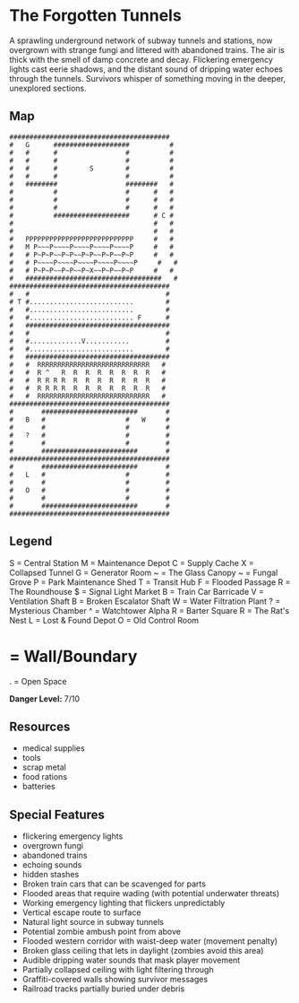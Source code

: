 # The Forgotten Tunnels

A sprawling underground network of subway tunnels and stations, now overgrown with strange fungi and littered with abandoned trains. The air is thick with the smell of damp concrete and decay. Flickering emergency lights cast eerie shadows, and the distant sound of dripping water echoes through the tunnels. Survivors whisper of something moving in the deeper, unexplored sections.

## Map

```
########################################
#   G      ###################          #
#   #      #                 #          #
#   #      #                 #          #
#   #      #        S        #          #
#   #      #                 #          #
#   ########                 ########   #
#          #                 #      #   #
#          #                 #      #   #
#          #                 #      #   #
#          ###################      # C #
#                                   #   #
#                                   #   #
#   PPPPPPPPPPPPPPPPPPPPPPPPPPP     #   #
#   M P~~~P~~~~P~~~~P~~~~P~~~~P     #   #
#   # P~P~P~~P~P~~P~P~~P~P~~P~P     #   #
#   # P~~~~P~~~~P~~~~P~~~~P~~~~P     #   #
#   # P~P~P~~P~P~~P~X~~P~P~~P~P     #   #
#   ##################################   #
########################################
#   #                                  #
# T #..........................        #
#   #..........................        #
#   #.......................... F      #
#   ####################################
#   #                                  #
#   #.............V...........         #
#   #..........................        #
#   ####################################
#   #  RRRRRRRRRRRRRRRRRRRRRRRRRRRR   #
#   #  R ^   R  R  R  R  R  R  R  R   #
#   #  R R R R  R  R  R  R  R  R  R   #
#   #  R R R R  R  R  R  R  R  R  R   #
#   #  RRRRRRRRRRRRRRRRRRRRRRRRRRRR   #
########################################
#       ########################       #
#   B   #                    #   W     #
#       #                    #         #
#   ?   #                    #         #
#       #                    #         #
#       ########################       #
########################################
#       ########################       #
#   L   #                    #         #
#       #                    #         #
#   O   #                    #         #
#       #                    #         #
#       ########################       #
########################################
```

## Legend

S = Central Station
M = Maintenance Depot
C = Supply Cache
X = Collapsed Tunnel
G = Generator Room
~ = The Glass Canopy
~ = Fungal Grove
P = Park Maintenance Shed
T = Transit Hub
F = Flooded Passage
R = The Roundhouse
$ = Signal Light Market
B = Train Car Barricade
V = Ventilation Shaft
B = Broken Escalator Shaft
W = Water Filtration Plant
? = Mysterious Chamber
^ = Watchtower Alpha
R = Barter Square
R = The Rat's Nest
L = Lost & Found Depot
O = Old Control Room
# = Wall/Boundary
. = Open Space

**Danger Level:** 7/10

## Resources

- medical supplies
- tools
- scrap metal
- food rations
- batteries

## Special Features

- flickering emergency lights
- overgrown fungi
- abandoned trains
- echoing sounds
- hidden stashes
- Broken train cars that can be scavenged for parts
- Flooded areas that require wading (with potential underwater threats)
- Working emergency lighting that flickers unpredictably
- Vertical escape route to surface
- Natural light source in subway tunnels
- Potential zombie ambush point from above
- Flooded western corridor with waist-deep water (movement penalty)
- Broken glass ceiling that lets in daylight (zombies avoid this area)
- Audible dripping water sounds that mask player movement
- Partially collapsed ceiling with light filtering through
- Graffiti-covered walls showing survivor messages
- Railroad tracks partially buried under debris